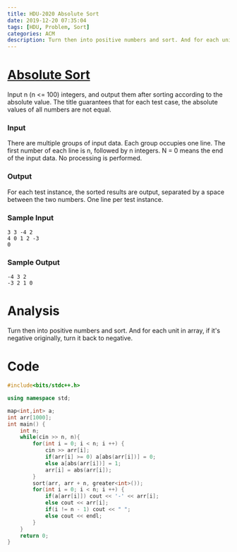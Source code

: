 ```yaml
---
title: HDU-2020 Absolute Sort
date: 2019-12-20 07:35:04
tags: [HDU, Problem, Sort]
categories: ACM
description: Turn then into positive numbers and sort. And for each unit in array, if it’s negative originally, turn it back to negative.
---
```


# [Absolute Sort](http://acm.hdu.edu.cn/showproblem.php?pid=2020)

Input n (n <= 100) integers, and output them after sorting according to the absolute value. The title guarantees that for each test case, the absolute values of all numbers are not equal.

<!--more-->

### Input

There are multiple groups of input data. Each group occupies one line. The first number of each line is n, followed by n integers. N = 0 means the end of the input data. No processing is performed.

### Output

For each test instance, the sorted results are output, separated by a space between the two numbers. One line per test instance.

### Sample Input

```
3 3 -4 2
4 0 1 2 -3
0
```

### Sample Output

```
-4 3 2
-3 2 1 0
```

# Analysis

Turn then into positive numbers and sort. And for each unit in array, if it's negative originally, turn it back to negative.

# Code

```c++
#include<bits/stdc++.h>

using namespace std;

map<int,int> a;
int arr[1000];
int main() {
	int n;
	while(cin >> n, n){
		for(int i = 0; i < n; i ++) {
			cin >> arr[i];
			if(arr[i] >= 0) a[abs(arr[i])] = 0;
			else a[abs(arr[i])] = 1;
			arr[i] = abs(arr[i]);
		}
		sort(arr, arr + n, greater<int>());
		for(int i = 0; i < n; i ++) {
			if(a[arr[i]]) cout << '-' << arr[i];
			else cout << arr[i];
			if(i != n - 1) cout << " ";
			else cout << endl;
		}
	}
	return 0;
}
```
